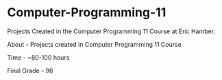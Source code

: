 # Computer-Programming-11

Projects Created in the Computer Programming 11 Course at Eric Hamber.

About - Projects created in Computer Programming 11 Course

Time - ~80-100 hours

Final Grade - 96
